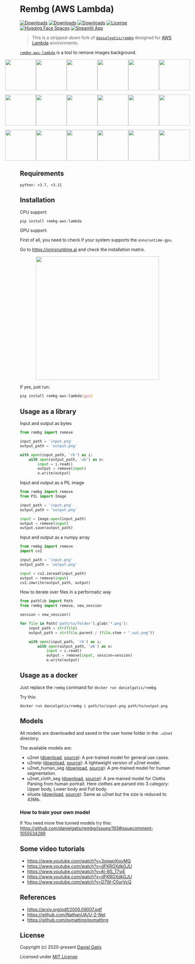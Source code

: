 # Rembg (AWS Lambda)

[![Downloads](https://pepy.tech/badge/rembg-aws-lambda)](https://pepy.tech/project/rembg)
[![Downloads](https://pepy.tech/badge/rembg-aws-lambda/month)](https://pepy.tech/project/rembg)
[![Downloads](https://pepy.tech/badge/rembg-aws-lambda/week)](https://pepy.tech/project/rembg)
[![License](https://img.shields.io/badge/License-MIT-blue.svg)](https://img.shields.io/badge/License-MIT-blue.svg)
[![Hugging Face Spaces](https://img.shields.io/badge/🤗%20Hugging%20Face-Spaces-blue)](https://huggingface.co/spaces/KenjieDec/RemBG)
[![Streamlit App](https://img.shields.io/badge/🎈%20Streamlit%20Community-Cloud-blue)](https://bgremoval.streamlit.app/)


> This is a *stripped-down* fork of [`danielgatis/rembg`](https://github.com/danielgatis/rembg)
> designed for [AWS Lambda](https://aws.amazon.com/lambda/) environments.

[`rembg-aws-lambda`](https://pypi.org/project/rembg-aws-lambda/) is a tool to remove images background.

<p style="display: flex;align-items: center;justify-content: center;">
  <img src="https://raw.githubusercontent.com/rnag/rembg/master/examples/car-1.jpg" width="100" />
  <img src="https://raw.githubusercontent.com/rnag/rembg/master/examples/car-1.out.png" width="100" />
  <img src="https://raw.githubusercontent.com/rnag/rembg/master/examples/car-2.jpg" width="100" />
  <img src="https://raw.githubusercontent.com/rnag/rembg/master/examples/car-2.out.png" width="100" />
  <img src="https://raw.githubusercontent.com/rnag/rembg/master/examples/car-3.jpg" width="100" />
  <img src="https://raw.githubusercontent.com/rnag/rembg/master/examples/car-3.out.png" width="100" />
</p>

<p style="display: flex;align-items: center;justify-content: center;">
  <img src="https://raw.githubusercontent.com/rnag/rembg/master/examples/animal-1.jpg" width="100" />
  <img src="https://raw.githubusercontent.com/rnag/rembg/master/examples/animal-1.out.png" width="100" />
  <img src="https://raw.githubusercontent.com/rnag/rembg/master/examples/animal-2.jpg" width="100" />
  <img src="https://raw.githubusercontent.com/rnag/rembg/master/examples/animal-2.out.png" width="100" />
  <img src="https://raw.githubusercontent.com/rnag/rembg/master/examples/animal-3.jpg" width="100" />
  <img src="https://raw.githubusercontent.com/rnag/rembg/master/examples/animal-3.out.png" width="100" />
</p>

<p style="display: flex;align-items: center;justify-content: center;">
  <img src="https://raw.githubusercontent.com/rnag/rembg/master/examples/girl-1.jpg" width="100" />
  <img src="https://raw.githubusercontent.com/rnag/rembg/master/examples/girl-1.out.png" width="100" />
  <img src="https://raw.githubusercontent.com/rnag/rembg/master/examples/girl-2.jpg" width="100" />
  <img src="https://raw.githubusercontent.com/rnag/rembg/master/examples/girl-2.out.png" width="100" />
  <img src="https://raw.githubusercontent.com/rnag/rembg/master/examples/girl-3.jpg" width="100" />
  <img src="https://raw.githubusercontent.com/rnag/rembg/master/examples/girl-3.out.png" width="100" />
</p>

[//]: # (**If this project has helped you, please consider making a [donation]&#40;https://www.buymeacoffee.com/danielgatis&#41;.**)

## Requirements

```
python: >3.7, <3.11
```

## Installation

CPU support:

```bash
pip install rembg-aws-lambda
```

GPU support:

First of all, you need to check if your system supports the `onnxruntime-gpu`.

Go to https://onnxruntime.ai and check the installation matrix.

<p style="display: flex;align-items: center;justify-content: center;">
  <img src="https://raw.githubusercontent.com/danielgatis/rembg/master/onnxruntime-installation-matrix.png" width="400" />
</p>

If yes, just run:

```bash
pip install rembg-aws-lambda[gpu]
```

## Usage as a library

Input and output as bytes

```python
from rembg import remove

input_path = 'input.png'
output_path = 'output.png'

with open(input_path, 'rb') as i:
    with open(output_path, 'wb') as o:
        input = i.read()
        output = remove(input)
        o.write(output)
```

Input and output as a PIL image

```python
from rembg import remove
from PIL import Image

input_path = 'input.png'
output_path = 'output.png'

input = Image.open(input_path)
output = remove(input)
output.save(output_path)
```

Input and output as a numpy array

```python
from rembg import remove
import cv2

input_path = 'input.png'
output_path = 'output.png'

input = cv2.imread(input_path)
output = remove(input)
cv2.imwrite(output_path, output)
```

How to iterate over files in a performatic way

```python
from pathlib import Path
from rembg import remove, new_session

session = new_session()

for file in Path('path/to/folder').glob('*.png'):
    input_path = str(file)
    output_path = str(file.parent / (file.stem + ".out.png"))

    with open(input_path, 'rb') as i:
        with open(output_path, 'wb') as o:
            input = i.read()
            output = remove(input, session=session)
            o.write(output)
```

## Usage as a docker

Just replace the `rembg` command for `docker run danielgatis/rembg`.

Try this:

```
docker run danielgatis/rembg i path/to/input.png path/to/output.png
```

## Models

All models are downloaded and saved in the user home folder in the `.u2net` directory.

The available models are:

-   u2net ([download](https://github.com/danielgatis/rembg/releases/download/v0.0.0/u2net.onnx), [source](https://github.com/xuebinqin/U-2-Net)): A pre-trained model for general use cases.
-   u2netp ([download](https://github.com/danielgatis/rembg/releases/download/v0.0.0/u2netp.onnx), [source](https://github.com/xuebinqin/U-2-Net)): A lightweight version of u2net model.
-   u2net_human_seg ([download](https://github.com/danielgatis/rembg/releases/download/v0.0.0/u2net_human_seg.onnx), [source](https://github.com/xuebinqin/U-2-Net)): A pre-trained model for human segmentation.
-   u2net_cloth_seg ([download](https://github.com/danielgatis/rembg/releases/download/v0.0.0/u2net_cloth_seg.onnx), [source](https://github.com/levindabhi/cloth-segmentation)): A pre-trained model for Cloths Parsing from human portrait. Here clothes are parsed into 3 category: Upper body, Lower body and Full body.
-   silueta ([download](https://github.com/danielgatis/rembg/releases/download/v0.0.0/silueta.onnx), [source](https://github.com/xuebinqin/U-2-Net/issues/295)): Same as u2net but the size is reduced to 43Mb.

### How to train your own model

If You need more fine tunned models try this:
https://github.com/danielgatis/rembg/issues/193#issuecomment-1055534289


## Some video tutorials

- https://www.youtube.com/watch?v=3xqwpXjxyMQ
- https://www.youtube.com/watch?v=dFKRGXdkGJU
- https://www.youtube.com/watch?v=Ai-BS_T7yjE
- https://www.youtube.com/watch?v=dFKRGXdkGJU
- https://www.youtube.com/watch?v=D7W-C0urVcQ

## References

- https://arxiv.org/pdf/2005.09007.pdf
- https://github.com/NathanUA/U-2-Net
- https://github.com/pymatting/pymatting

[//]: # (## Buy me a coffee)

[//]: # ()
[//]: # (Liked some of my work? Buy me a coffee &#40;or more likely a beer&#41;)

[//]: # ()
[//]: # (<a href="https://www.buymeacoffee.com/danielgatis" target="_blank"><img src="https://bmc-cdn.nyc3.digitaloceanspaces.com/BMC-button-images/custom_images/orange_img.png" alt="Buy Me A Coffee" style="height: auto !important;width: auto !important;"></a>)

## License

Copyright (c) 2020-present [Daniel Gatis](https://github.com/danielgatis)

Licensed under [MIT License](./LICENSE.txt)
